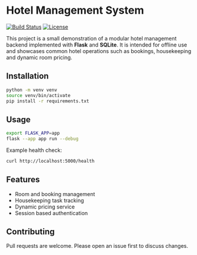 # Hotel Management System

[![Build Status](https://img.shields.io/badge/build-passing-brightgreen)](#)
[![License](https://img.shields.io/badge/license-MIT-blue)](#)

This project is a small demonstration of a modular hotel management backend
implemented with **Flask** and **SQLite**. It is intended for offline use and
showcases common hotel operations such as bookings, housekeeping and dynamic
room pricing.

## Installation

```bash
python -m venv venv
source venv/bin/activate
pip install -r requirements.txt
```

## Usage

```bash
export FLASK_APP=app
flask --app app run --debug
```

Example health check:

```bash
curl http://localhost:5000/health
```

## Features

- Room and booking management
- Housekeeping task tracking
- Dynamic pricing service
- Session based authentication

## Contributing

Pull requests are welcome. Please open an issue first to discuss changes.

